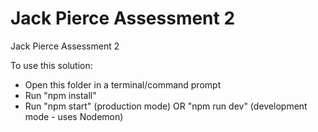 # Jack Pierce Assessment 2

Jack Pierce Assessment 2

To use this solution:

- Open this folder in a terminal/command prompt
- Run "npm install"
- Run "npm start" (production mode) OR "npm run dev" (development mode - uses Nodemon)